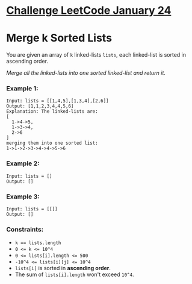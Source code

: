 # [Challenge LeetCode January 24](https://leetcode.com/explore/challenge/card/january-leetcoding-challenge-2021/582/week-4-january-22nd-january-28th/3615/)

# Merge k Sorted Lists

You are given an array of `k` linked-lists `lists`, each linked-list is sorted in ascending order.

*Merge all the linked-lists into one sorted linked-list and return it*.


### Example 1:

```
Input: lists = [[1,4,5],[1,3,4],[2,6]]
Output: [1,1,2,3,4,4,5,6]
Explanation: The linked-lists are:
[
  1->4->5,
  1->3->4,
  2->6
]
merging them into one sorted list:
1->1->2->3->4->4->5->6
```

### Example 2:

```
Input: lists = []
Output: []
```

### Example 3:

```
Input: lists = [[]]
Output: []
```


### Constraints:

* `k == lists.length`
* `0 <= k <= 10^4`
* `0 <= lists[i].length <= 500`
* `-10^4 <= lists[i][j] <= 10^4`
* `lists[i]` is sorted in **ascending order**.
* The sum of `lists[i].length` won't exceed `10^4`.
